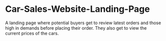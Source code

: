 # Car-Sales-Website-Landing-Page
A landing page where potential buyers get to review latest orders and those high in demands before placing their order. They also get to view the current prices of the cars.
